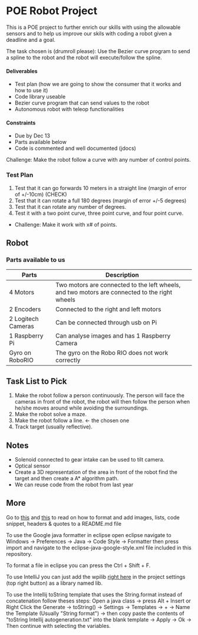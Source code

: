 # POE Robot Project

This is a POE project to further enrich our skills with using the allowable sensors and to help us improve our skils with coding a robot given a deadline and a goal.

The task chosen is (drumroll please): Use the Bezier curve program to send a spline to the robot and the robot will execute/follow the spline.
#### Deliverables
  - Test plan (how we are going to show the consumer that it works and how to use it)
  - Code library useable
  - Bezier curve program that can send values to the robot
  - Autonomous robot with teleop functionalities
#### Constraints
  - Due by Dec 13
  - Parts available below
  - Code is commented and well documented (jdocs)
  
Challenge: Make the robot follow a curve with any number of control points.

### Test Plan
1. Test that it can go forwards 10 meters in a straight line (margin of error of +/-10cm) (CHECK)
2. Test that it can rotate a full 180 degrees (margin of error +/-5 degrees)
3. Test that it can rotate any number of degrees.
4. Test it with a two point curve, three point curve, and four point curve. 
  - Challenge: Make it work with x# of points.

## Robot
### Parts available to us

 Parts               | Description
 ------------------- | ---
 4 Motors            | Two motors are connected to the left wheels, and two motors are connected to the right wheels 
 2 Encoders          | Connected to the right and left motors
 2 Logitech Cameras  | Can be connected through usb on Pi
 1 Raspberry Pi      | Can analyse images and has 1 Raspberry Camera
 Gyro on RoboRIO     | The gyro on the Robo RIO does not work correctly

## Task List to Pick

1. Make the robot follow a person continuously. The person will face the cameras in front of the robot, the robot will then follow the person when he/she moves around while avoiding the surroundings.
2. Make the robot solve a maze. 
3. Make the robot follow a line. <- the chosen one
4. Track target (usually reflective).

## Notes

- Solenoid connected to gear intake can be used to tilt camera.
- Optical sensor
- Create a 3D representation of the area in front of the robot find the target and then create a A* algorithm path.
- We can reuse code from the robot from last year

## More

Go to [this](https://guides.github.com/features/mastering-markdown/) and [this](https://github.com/adam-p/markdown-here/wiki/Markdown-Cheatsheet) to read on how to format and add images, lists, code snippet, headers & quotes to a README.md file

To use the Google java formatter in eclipse open eclipse navigate to Windows -> Preferences -> Java -> Code Style -> Formatter then press import and navigate to the eclipse-java-google-style.xml file included in this repository. 

To format a file in eclipse you can press the Ctrl + Shift + F.

To use IntelliJ you can just add the wpilib [right here](./POE%20Testing%20Environment/build/jars) in the project settings (top right button) as a library named lib.

To use the Intellij toString template that uses the String.format instead of concatenation follow theses steps: Open a java class -> press Alt + Insert or Right Click the Generate -> toString() -> Settings -> Templates -> + -> Name the Template (Usually "String format") -> then copy paste the contents of "toString Intellij autogeneration.txt" into the blank template -> Apply -> Ok -> Then continue with selecting the variables.
